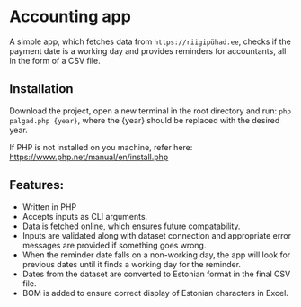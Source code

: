 # Accounting app

A simple app, which fetches data from `https://riigipühad.ee`, checks if the payment date is a working day and provides reminders for accountants, all in the form of a CSV file.

## Installation

Download the project, open a new terminal in the root directory and run: `php palgad.php {year}`, where the {year} should be replaced with the desired year. 

If PHP is not installed on you machine, refer here: https://www.php.net/manual/en/install.php

## Features:

* Written in PHP
* Accepts inputs as CLI arguments.
* Data is fetched online, which ensures future compatability.
* Inputs are validated along with dataset connection and appropriate error messages are provided if something goes wrong.
* When the reminder date falls on a non-working day, the app will look for previous dates until it finds a working day for the reminder.
* Dates from the dataset are converted to Estonian format in the final CSV file.
* BOM is added to ensure correct display of Estonian characters in Excel.
